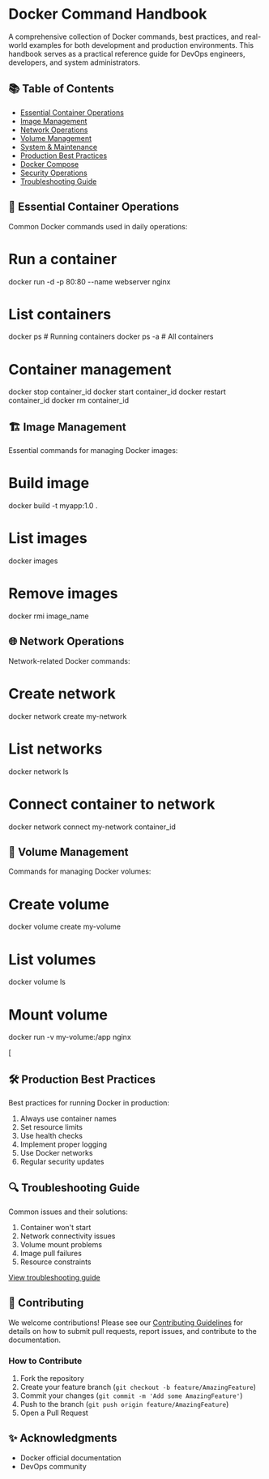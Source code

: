 

# Docker Command Handbook

A comprehensive collection of Docker commands, best practices, and real-world examples for both development and production environments. This handbook serves as a practical reference guide for DevOps engineers, developers, and system administrators.

## 📚 Table of Contents

- [Essential Container Operations](#essential-container-operations)
- [Image Management](#image-management)
- [Network Operations](#network-operations)
- [Volume Management](#volume-management)
- [System & Maintenance](#system--maintenance)
- [Production Best Practices](#production-best-practices)
- [Docker Compose](#docker-compose)
- [Security Operations](#security-operations)
- [Troubleshooting Guide](#troubleshooting-guide)

## 🚀 Essential Container Operations

Common Docker commands used in daily operations:


# Run a container
docker run -d -p 80:80 --name webserver nginx

# List containers
docker ps    # Running containers
docker ps -a # All containers

# Container management
docker stop container_id
docker start container_id
docker restart container_id
docker rm container_id


## 🏗️ Image Management

Essential commands for managing Docker images:


# Build image
docker build -t myapp:1.0 .

# List images
docker images

# Remove images
docker rmi image_name



## 🌐 Network Operations

Network-related Docker commands:


# Create network
docker network create my-network

# List networks
docker network ls

# Connect container to network
docker network connect my-network container_id




## 💾 Volume Management

Commands for managing Docker volumes:


# Create volume
docker volume create my-volume

# List volumes
docker volume ls

# Mount volume
docker run -v my-volume:/app nginx


[

## 🛠️ Production Best Practices

Best practices for running Docker in production:

1. Always use container names
2. Set resource limits
3. Use health checks
4. Implement proper logging
5. Use Docker networks
6. Regular security updates


## 🔍 Troubleshooting Guide

Common issues and their solutions:

1. Container won't start
2. Network connectivity issues
3. Volume mount problems
4. Image pull failures
5. Resource constraints

[View troubleshooting guide](./docs/troubleshooting.md)

## 🤝 Contributing

We welcome contributions! Please see our [Contributing Guidelines](CONTRIBUTING.md) for details on how to submit pull requests, report issues, and contribute to the documentation.

### How to Contribute

1. Fork the repository
2. Create your feature branch (`git checkout -b feature/AmazingFeature`)
3. Commit your changes (`git commit -m 'Add some AmazingFeature'`)
4. Push to the branch (`git push origin feature/AmazingFeature`)
5. Open a Pull Request



## ✨ Acknowledgments

- Docker official documentation
- DevOps community
  
